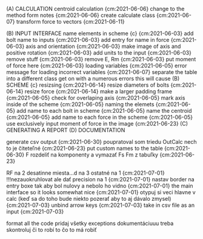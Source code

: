 (A) CALCULATION
    centroid calculation {cm:2021-06-06}
        change to the method form notes {cm:2021-06-06}
    create calculate class {cm:2021-06-07}
    transform force to vectors {cm:2021-06-11}
    
(B) INPUT INTERFACE 
    name elements in scheme {c} {cm:2021-06-03}
        add bolt name to inputs     {cm:2021-06-03}
        add entry for name in force {cm:2021-06-03}
    axis and orientation {cm:2021-06-03}
        make image of axis and positive rotation {cm:2021-06-03}
    add units to the input {cm:2021-06-03}
    remove stuff {cm:2021-06-03}
        remove E, Rm {cm:2021-06-03}
        put moment of force here {cm:2021-06-03}
    loading variables {cm:2021-06-05}
    error message for loading incorrect variables {cm:2021-06-07}
    separate the table into a different class
        get on with a numerous errors this will cause
(B) SCHEME  {c}
    resizsing {cm:2021-06-14}
        resize diameters of bolts {cm:2021-06-14}
        resize force {cm:2021-06-14}
        make a larger padding frame {cm:2021-06-05}
        check for overlaping
    axis {cm:2021-06-05}
        mark axis inside of the scheme {cm:2021-06-05}
    naming the elemets {cm:2021-06-05}
        add name to each bolt in scheme {cm:2021-06-05}
        name the centroid {cm:2021-06-05}
        add name to each force in the scheme {cm:2021-06-05}
    use exclusively input moment of force in the image {cm:2021-06-23}
(C) GENERATING A REPORT
(D) DOCUMENTATION


generate csv output {cm:2021-06-30}
poupratoval som triedu OutCalc nech to je čiteteľné {cm:2021-06-23}
put custom names to the table  {cm:2021-06-30}
F rozdeliť na komponenty a vymazať Fs Fm z tabuľky {cm:2021-06-23}

RF na 2 desatinne miesta...d na 3 ostatné na 1 {cm:2021-07-01}
    !!!nezauokruhlovat ale dať precision na 1 {cm:2021-07-01}
    nastav border na entry boxe tak aby bol nulovy a nebolo ho vidno {cm:2021-07-01}
the main interface so it looks somewhat nice {cm:2021-07-01}
otypuj si veci hlavne v calc (keď sa do toho bude niekto pozerať aby to aj dávalo zmysel) {cm:2021-07-03}
unbind arrow keys {cm:2021-07-03}
take in csv file as an input {cm:2021-07-03}


format all the code
pridaj všetky exceptions
dokumentáciuuu treba
skontroluj či to robí to čo to má robiť